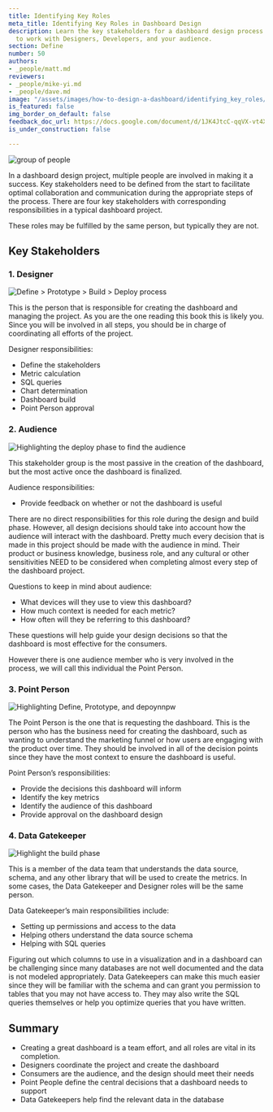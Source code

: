 ```yaml
---
title: Identifying Key Roles
meta_title: Identifying Key Roles in Dashboard Design
description: Learn the key stakeholders for a dashboard design process. Learn how
  to work with Designers, Developers, and your audience.
section: Define
number: 50
authors:
- _people/matt.md
reviewers:
- _people/mike-yi.md
- _people/dave.md
image: "/assets/images/how-to-design-a-dashboard/identifying_key_roles/groupPic.png"
is_featured: false
img_border_on_default: false
feedback_doc_url: https://docs.google.com/document/d/1JK4JtcC-qqVX-vt4Xe8S5i0f5cspvrBeEuW6Ej8ucYc/edit?usp=sharing
is_under_construction: false

---
```

![group of people](/assets/images/how-to-design-a-dashboard/identifying_key_roles/groupPic.png)

In a dashboard design project, multiple people are involved in making it a success. Key stakeholders need to be defined from the start to facilitate optimal collaboration and communication during the appropriate steps of the process. There are four key stakeholders with corresponding responsibilities in a typical dashboard project.

These roles may be fulfilled by the same person, but typically they are not.

## Key Stakeholders

### 1. Designer

![Define > Prototype > Build > Deploy process](/assets/images/how-to-design-a-dashboard/identifying_key_roles/allHighlighted.png)

This is the person that is responsible for creating the dashboard and managing the project. As you are the one reading this book this is likely you. Since you will be involved in all steps, you should be in charge of coordinating all efforts of the project.

Designer responsibilities:

* Define the stakeholders
* Metric calculation
* SQL queries
* Chart determination
* Dashboard build
* Point Person approval

### 2. Audience

![Highlighting the deploy phase to find the audience](/assets/images/how-to-design-a-dashboard/identifying_key_roles/deployHighlighted.png)

This stakeholder group is the most passive in the creation of the dashboard, but the most active once the dashboard is finalized.

Audience responsibilities:

* Provide feedback on whether or not the dashboard is useful

There are no direct responsibilities for this role during the design and build phase. However, all design decisions should take into account how the audience will interact with the dashboard. Pretty much every decision that is made in this project should be made with the audience in mind. Their product or business knowledge, business role, and any cultural or other sensitivities NEED to be considered when completing almost every step of the dashboard project.

Questions to keep in mind about audience:

* What devices will they use to view this dashboard?
* How much context is needed for each metric?
* How often will they be referring to this dashboard?

These questions will help guide your design decisions so that the dashboard is most effective for the consumers.

However there is one audience member who is very involved in the process, we will call this individual the Point Person.

### 3. Point Person

![Highlighting Define, Prototype, and depoynnpw](/assets/images/how-to-design-a-dashboard/identifying_key_roles/notBuild.png)

The Point Person is the one that is requesting the dashboard. This is the person who has the business need for creating the dashboard, such as wanting to understand the marketing funnel or how users are engaging with the product over time. They should be involved in all of the decision points since they have the most context to ensure the dashboard is useful.

Point Person’s responsibilities:

* Provide the decisions this dashboard will inform
* Identify the key metrics
* Identify the audience of this dashboard
* Provide approval on the dashboard design

### 4. Data Gatekeeper

![Highlight the build phase](/assets/images/how-to-design-a-dashboard/identifying_key_roles/buildHighlighted.png)

This is a member of the data team that understands the data source, schema, and any other library that will be used to create the metrics. In some cases, the Data Gatekeeper and Designer roles will be the same person.

Data Gatekeeper’s main responsibilities include:

* Setting up permissions and access to the data
* Helping others understand the data source schema
* Helping with SQL queries

Figuring out which columns to use in a visualization and in a dashboard can be challenging since many databases are not well documented and the data is not modeled appropriately. Data Gatekeepers can make this much easier since they will be familiar with the schema and can grant you permission to tables that you may not have access to. They may also write the SQL queries themselves or help you optimize queries that you have written.

## Summary

* Creating a great dashboard is a team effort, and all roles are vital in its completion.
* Designers coordinate the project and create the dashboard
* Consumers are the audience, and the design should meet their needs
* Point People define the central decisions that a dashboard needs to support
* Data Gatekeepers help find the relevant data in the database